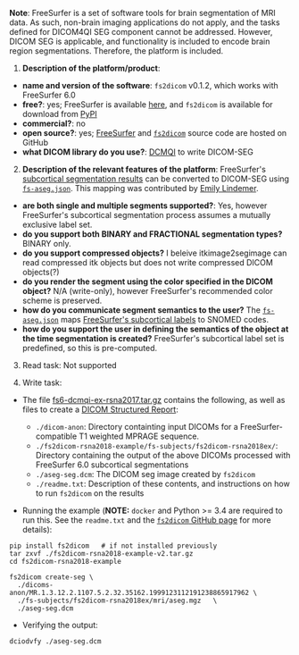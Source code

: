 **Note**: FreeSurfer is a set of software tools for brain segmentation of MRI data. As such, non-brain imaging applications do not apply, and the tasks defined for DICOM4QI SEG component cannot be addressed. However, DICOM SEG is applicable, and functionality is included to encode brain region segmentations. Therefore, the platform is included.

1. **Description of the platform/product**:

* **name and version of the software**: `fs2dicom` v0.1.2, which works with FreeSurfer 6.0
* **free?**: yes; FreeSurfer is available [here](https://surfer.nmr.mgh.harvard.edu/fswiki/DownloadAndInstall), and `fs2dicom` is available for download from [PyPI](https://pypi.org/project/fs2dicom/)
* **commercial?**: no
* **open source?**: yes; [FreeSurfer](https://github.com/freesurfer/freesurfer) and [`fs2dicom`](https://github.com/corticometrics/fs2dicom) source code are hosted on GitHub
* **what DICOM library do you use?**: [DCMQI](https://github.com/QIICR/dcmqi) to write DICOM-SEG

2. **Description of the relevant features of the platform**:
FreeSurfer's [subcortical segmentation results](http://surfer.nmr.mgh.harvard.edu/fswiki/SubcorticalSegmentation/) can be converted to DICOM-SEG using [`fs-aseg.json`](https://github.com/corticometrics/fs2dicom/blob/master/fs2dicom/templates/fs-aseg.json).  This mapping was contributed by [Emily Lindemer](https://www.linkedin.com/in/emily-lindemer-87206667/).

* **are both single and multiple segments supported?**: Yes, however FreeSurfer's subcortical segmentation process assumes a mutually exclusive label set.
* **do you support both BINARY and FRACTIONAL segmentation types?** BINARY only.
* **do you support compressed objects?** I beleive itkimage2segimage can read compressed itk objects but does not write compressed DICOM objects\(?\)
* **do you render the segment using the color specified in the DICOM object?** N/A \(write-only\), however FreeSurfer's recommended color scheme is preserved.
* **how do you communicate segment semantics to the user?** The [`fs-aseg.json`](https://github.com/corticometrics/fs2dicom/blob/master/fs2dicom/templates/fs-aseg.json) maps [FreeSurfer's subcortical labels](https://github.com/freesurfer/freesurfer/blob/dev/distribution/FreeSurferColorLUT.txt) to SNOMED codes.
* **how do you support the user in defining the semantics of the object at the time segmentation is created?** FreeSurfer's subcortical label set is predefined, so this is pre-computed.

3. Read task: Not supported

4. Write task:

* The file [fs6-dcmqi-ex-rsna2017.tar.gz](https://gate.nmr.mgh.harvard.edu/filedrop2/index.php?p=3xrvjp4cpwo) contains the following, as well as files to create a [DICOM Structured Report](../../sr-tid1500/freesurfer):

  * `./dicom-anon`: Directory containting input DICOMs for a FreeSurfer-compatible T1 weighted MPRAGE sequence.
  * `./fs2dicom-rsna2018-example/fs-subjects/fs2dicom-rsna2018ex/`: Directory containing the output of the above DICOMs processed with FreeSurfer 6.0 subcortical segmentations
  * `./aseg-seg.dcm`: The DICOM seg image created by `fs2dicom`
  * `./readme.txt`: Description of these contents, and instructions on how to run `fs2dicom` on the results

* Running the example (**NOTE:** `docker` and Python >= 3.4 are required to run this. See the `readme.txt` and the [`fs2dicom` GitHub page](https://github.com/corticometrics/fs2dicom) for more details):

```text
pip install fs2dicom   # if not installed previously
tar zxvf ./fs2dicom-rsna2018-example-v2.tar.gz
cd fs2dicom-rsna2018-example

fs2dicom create-seg \
  ./dicoms-anon/MR.1.3.12.2.1107.5.2.32.35162.1999123112191238865917962 \
  ./fs-subjects/fs2dicom-rsna2018ex/mri/aseg.mgz   \
  ./aseg-seg.dcm
```

* Verifying the output:

```text
dciodvfy ./aseg-seg.dcm
```
